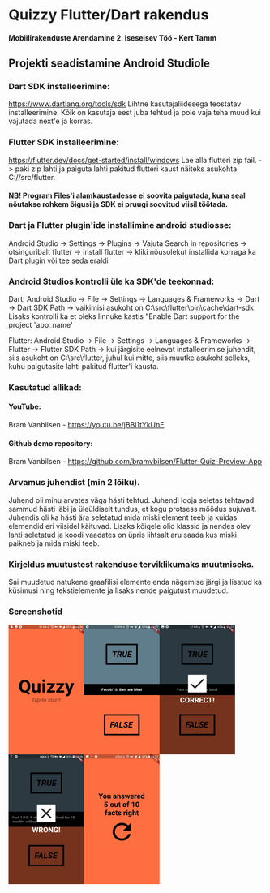# Quizzy Flutter/Dart rakendus

#### Mobiilirakenduste Arendamine 2. Iseseisev Töö - Kert Tamm

## Projekti seadistamine Android Studiole

### Dart SDK installeerimine:
https://www.dartlang.org/tools/sdk
Lihtne kasutajaliidesega teostatav installeerimine. Kõik on kasutaja eest juba tehtud ja pole vaja teha muud kui vajutada next'e ja korras.

### Flutter SDK installeerimine:
https://flutter.dev/docs/get-started/install/windows
Lae alla flutteri zip fail. -> paki zip lahti ja paiguta lahti pakitud flutteri kaust näiteks asukohta C://src/flutter. 
#### NB! Program Files'i alamkaustadesse ei soovita paigutada, kuna seal nõutakse rohkem õigusi ja SDK ei pruugi soovitud viisil töötada.

### Dart ja Flutter plugin'ide installimine android studiosse:
Android Studio -> Settings -> Plugins -> Vajuta Search in repositories -> otsinguribalt flutter -> install flutter -> kliki nõusolekut installida korraga ka Dart plugin või tee seda eraldi

### Android Studios kontrolli üle ka SDK'de teekonnad:
Dart:
Android Studio -> File -> Settings -> Languages & Frameworks -> Dart -> Dart SDK Path -> vaikimisi asukoht on C:\src\flutter\bin\cache\dart-sdk
Lisaks kontrolli ka et oleks linnuke kastis "Enable Dart support for the project 'app_name'

Flutter:
Android Studio -> File -> Settings -> Languages & Frameworks -> Flutter -> Flutter SDK Path -> kui järgisite eelnevat installeerimise juhendit, siis asukoht on C:\src\flutter, juhul kui mitte, siis muutke asukoht selleks, kuhu paigutasite lahti pakitud flutter'i kausta.

### Kasutatud allikad: 

#### YouTube: 
Bram Vanbilsen - https://youtu.be/jBBl1tYkUnE

#### Github demo repository: 
Bram Vanbilsen - https://github.com/bramvbilsen/Flutter-Quiz-Preview-App

### Arvamus juhendist (min 2 lõiku).
Juhend oli minu arvates väga hästi tehtud. Juhendi looja seletas tehtavad sammud hästi läbi ja üleüldiselt tundus, et kogu protsess möödus sujuvalt. Juhendis oli ka hästi ära seletatud mida miski element teeb ja kuidas elemendid eri viisidel käituvad. Lisaks kõigele olid klassid ja nendes olev lahti seletatud ja koodi vaadates on üpris lihtsalt aru saada kus miski paikneb ja mida miski teeb.

### Kirjeldus muutustest rakenduse terviklikumaks muutmiseks.
Sai muudetud natukene graafilisi elemente enda nägemise järgi ja lisatud ka küsimusi ning tekstielemente ja lisaks nende paigutust muudetud.

### Screenshotid
<img align="left" width="149" height="256" src="pic1.jpg">
<img align="left" width="149" height="256" src="pic2.jpg">
<img align="left" width="149" height="256" src="pic3.jpg">
<img align="left" width="149" height="256" src="pic4.jpg">
<img align="left" width="149" height="256" src="pic5.jpg">
